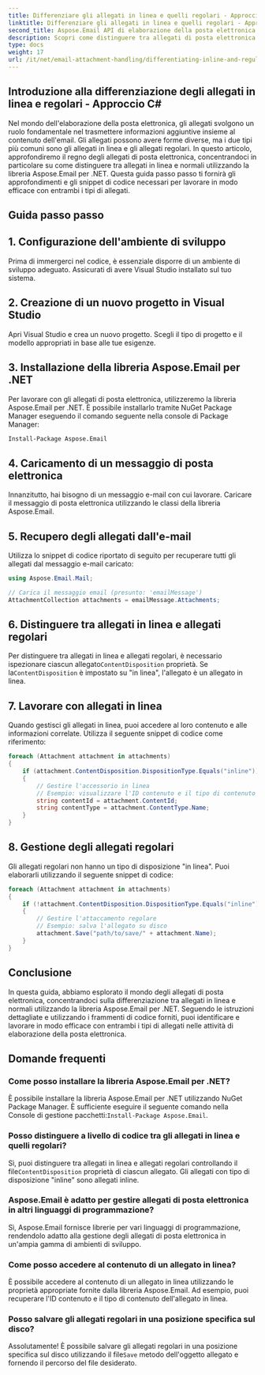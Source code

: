 ```yaml
---
title: Differenziare gli allegati in linea e quelli regolari - Approccio C#
linktitle: Differenziare gli allegati in linea e quelli regolari - Approccio C#
second_title: Aspose.Email API di elaborazione della posta elettronica .NET
description: Scopri come distinguere tra allegati di posta elettronica in linea e normali utilizzando Aspose.Email per .NET. Guida completa con esempi di codice.
type: docs
weight: 17
url: /it/net/email-attachment-handling/differentiating-inline-and-regular-attachments-csharp-approach/
---
```


## Introduzione alla differenziazione degli allegati in linea e regolari - Approccio C#

Nel mondo dell'elaborazione della posta elettronica, gli allegati svolgono un ruolo fondamentale nel trasmettere informazioni aggiuntive insieme al contenuto dell'email. Gli allegati possono avere forme diverse, ma i due tipi più comuni sono gli allegati in linea e gli allegati regolari. In questo articolo, approfondiremo il regno degli allegati di posta elettronica, concentrandoci in particolare su come distinguere tra allegati in linea e normali utilizzando la libreria Aspose.Email per .NET. Questa guida passo passo ti fornirà gli approfondimenti e gli snippet di codice necessari per lavorare in modo efficace con entrambi i tipi di allegati.

## Guida passo passo

## 1. Configurazione dell'ambiente di sviluppo

Prima di immergerci nel codice, è essenziale disporre di un ambiente di sviluppo adeguato. Assicurati di avere Visual Studio installato sul tuo sistema.

## 2. Creazione di un nuovo progetto in Visual Studio

Apri Visual Studio e crea un nuovo progetto. Scegli il tipo di progetto e il modello appropriati in base alle tue esigenze.

## 3. Installazione della libreria Aspose.Email per .NET

Per lavorare con gli allegati di posta elettronica, utilizzeremo la libreria Aspose.Email per .NET. È possibile installarlo tramite NuGet Package Manager eseguendo il comando seguente nella console di Package Manager:

```bash
Install-Package Aspose.Email
```

## 4. Caricamento di un messaggio di posta elettronica

Innanzitutto, hai bisogno di un messaggio e-mail con cui lavorare. Caricare il messaggio di posta elettronica utilizzando le classi della libreria Aspose.Email.

## 5. Recupero degli allegati dall'e-mail

Utilizza lo snippet di codice riportato di seguito per recuperare tutti gli allegati dal messaggio e-mail caricato:

```csharp
using Aspose.Email.Mail;

// Carica il messaggio email (presunto: 'emailMessage')
AttachmentCollection attachments = emailMessage.Attachments;
```

## 6. Distinguere tra allegati in linea e allegati regolari

Per distinguere tra allegati in linea e allegati regolari, è necessario ispezionare ciascun allegato`ContentDisposition` proprietà. Se la`ContentDisposition` è impostato su "in linea", l'allegato è un allegato in linea.

## 7. Lavorare con allegati in linea

Quando gestisci gli allegati in linea, puoi accedere al loro contenuto e alle informazioni correlate. Utilizza il seguente snippet di codice come riferimento:

```csharp
foreach (Attachment attachment in attachments)
{
    if (attachment.ContentDisposition.DispositionType.Equals("inline"))
    {
        // Gestire l'accessorio in linea
        // Esempio: visualizzare l'ID contenuto e il tipo di contenuto
        string contentId = attachment.ContentId;
        string contentType = attachment.ContentType.Name;
    }
}
```

## 8. Gestione degli allegati regolari

Gli allegati regolari non hanno un tipo di disposizione "in linea". Puoi elaborarli utilizzando il seguente snippet di codice:

```csharp
foreach (Attachment attachment in attachments)
{
    if (!attachment.ContentDisposition.DispositionType.Equals("inline"))
    {
        // Gestire l'attaccamento regolare
        // Esempio: salva l'allegato su disco
        attachment.Save("path/to/save/" + attachment.Name);
    }
}
```

## Conclusione

In questa guida, abbiamo esplorato il mondo degli allegati di posta elettronica, concentrandoci sulla differenziazione tra allegati in linea e normali utilizzando la libreria Aspose.Email per .NET. Seguendo le istruzioni dettagliate e utilizzando i frammenti di codice forniti, puoi identificare e lavorare in modo efficace con entrambi i tipi di allegati nelle attività di elaborazione della posta elettronica.

## Domande frequenti

### Come posso installare la libreria Aspose.Email per .NET?

 È possibile installare la libreria Aspose.Email per .NET utilizzando NuGet Package Manager. È sufficiente eseguire il seguente comando nella Console di gestione pacchetti:`Install-Package Aspose.Email`.

### Posso distinguere a livello di codice tra gli allegati in linea e quelli regolari?

 Sì, puoi distinguere tra allegati in linea e allegati regolari controllando il file`ContentDisposition` proprietà di ciascun allegato. Gli allegati con tipo di disposizione "inline" sono allegati inline.

### Aspose.Email è adatto per gestire allegati di posta elettronica in altri linguaggi di programmazione?

Sì, Aspose.Email fornisce librerie per vari linguaggi di programmazione, rendendolo adatto alla gestione degli allegati di posta elettronica in un'ampia gamma di ambienti di sviluppo.

### Come posso accedere al contenuto di un allegato in linea?

È possibile accedere al contenuto di un allegato in linea utilizzando le proprietà appropriate fornite dalla libreria Aspose.Email. Ad esempio, puoi recuperare l'ID contenuto e il tipo di contenuto dell'allegato in linea.

### Posso salvare gli allegati regolari in una posizione specifica sul disco?

 Assolutamente! È possibile salvare gli allegati regolari in una posizione specifica sul disco utilizzando il file`Save` metodo dell'oggetto allegato e fornendo il percorso del file desiderato.
